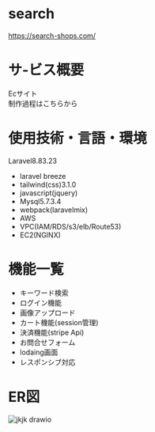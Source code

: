# search
https://search-shops.com/

# サ-ビス概要
Ecサイト<br>
制作過程はこちらから

# 使用技術・言語・環境

Laravel8.83.23
 - laravel breeze
 - tailwind(css)3.1.0
- javascript(jquery)
- Mysql5.7.3.4
- webpack(laravelmix)
- AWS
 - VPC(IAM/RDS/s3/elb/Route53)
 - EC2(NGINX)

# 機能一覧
  - キーワード検索
  - ログイン機能
  - 画像アップロード
  - カート機能(session管理)
  - 決済機能(stripe Api)
  - お問合せフォーム
  - lodaing画面
  - レスポンシブ対応

  # ER図
![jkjk drawio](https://github.com/morishima06/search/assets/91010416/3e870e3b-9d03-4892-b6d3-97cc6517bc26)
